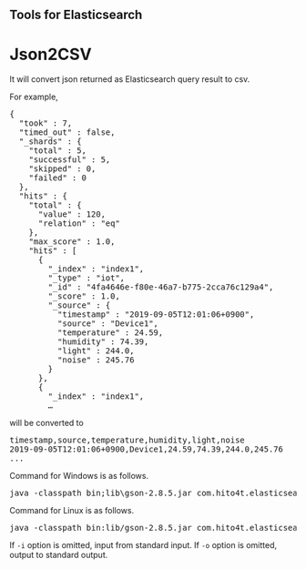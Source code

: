 ## Tools for Elasticsearch

# Json2CSV

It will convert json returned as Elasticsearch query result to csv.

For example,
<pre>
{
  "took" : 7,
  "timed_out" : false,
  "_shards" : {
    "total" : 5,
    "successful" : 5,
    "skipped" : 0,
    "failed" : 0
  },
  "hits" : {
    "total" : {
      "value" : 120,
      "relation" : "eq"
    },
    "max_score" : 1.0,
    "hits" : [
      {
        "_index" : "index1",
        "_type" : "iot",
        "_id" : "4fa4646e-f80e-46a7-b775-2cca76c129a4",
        "_score" : 1.0,
        "_source" : {
          "timestamp" : "2019-09-05T12:01:06+0900",
          "source" : "Device1",
          "temperature" : 24.59,
          "humidity" : 74.39,
          "light" : 244.0,
          "noise" : 245.76
        }
      },
      {
        "_index" : "index1",
        …
</pre>
will be converted to
<pre>
timestamp,source,temperature,humidity,light,noise
2019-09-05T12:01:06+0900,Device1,24.59,74.39,244.0,245.76
...
</pre>


Command for Windows is as follows.

<pre>
java -classpath bin;lib\gson-2.8.5.jar com.hito4t.elasticsearch.Json2Csv [-i &lt;input file (json)&gt;] [-o &lt;output file (csv)&gt;]
</pre>

Command for Linux is as follows.

<pre>
java -classpath bin:lib/gson-2.8.5.jar com.hito4t.elasticsearch.Json2Csv [-i &lt;input file (json)&gt;] [-o &lt;output file (csv)&gt;]
</pre>

If `-i` option is omitted, input from standard input.
If `-o` option is omitted, output to standard output.


